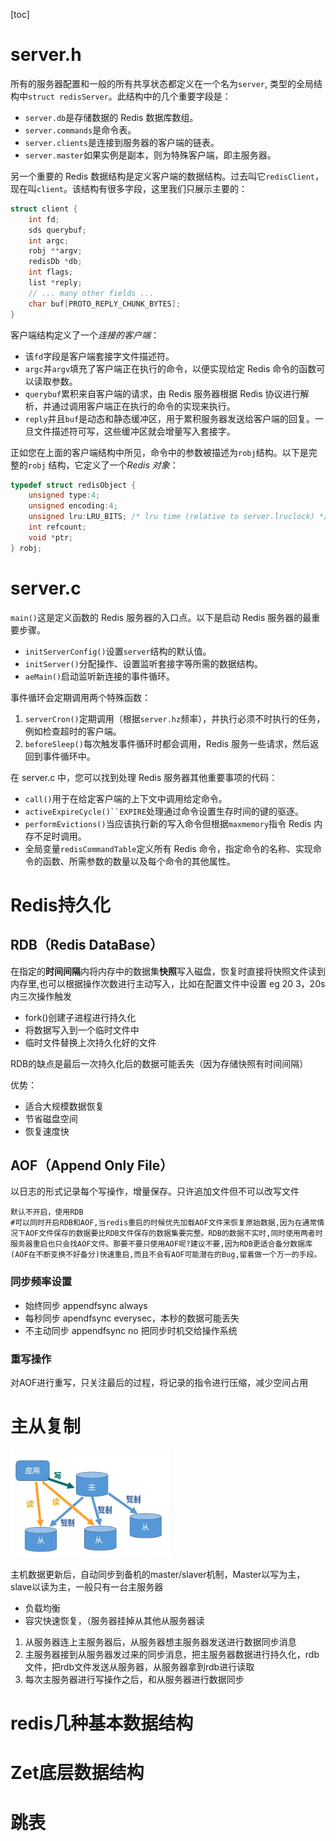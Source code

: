 [toc]

# server.h

所有的服务器配置和一般的所有共享状态都定义在一个名为`server`, 类型的全局结构中`struct redisServer`。此结构中的几个重要字段是：

- `server.db`是存储数据的 Redis 数据库数组。
- `server.commands`是命令表。
- `server.clients`是连接到服务器的客户端的链表。
- `server.master`如果实例是副本，则为特殊客户端，即主服务器。

另一个重要的 Redis 数据结构是定义客户端的数据结构。过去叫它`redisClient`，现在叫`client`。该结构有很多字段，这里我们只展示主要的：

```c
struct client {
    int fd;
    sds querybuf;
    int argc;
    robj **argv;
    redisDb *db;
    int flags;
    list *reply;
    // ... many other fields ...
    char buf[PROTO_REPLY_CHUNK_BYTES];
}
```

客户端结构定义了一个*连接的客户端*：

- 该`fd`字段是客户端套接字文件描述符。
- `argc`并`argv`填充了客户端正在执行的命令，以便实现给定 Redis 命令的函数可以读取参数。
- `querybuf`累积来自客户端的请求，由 Redis 服务器根据 Redis 协议进行解析，并通过调用客户端正在执行的命令的实现来执行。
- `reply`并且`buf`是动态和静态缓冲区，用于累积服务器发送给客户端的回复。一旦文件描述符可写，这些缓冲区就会增量写入套接字。

正如您在上面的客户端结构中所见，命令中的参数被描述为`robj`结构。以下是完整的`robj` 结构，它定义了一个*Redis 对象*：

```c
typedef struct redisObject {
    unsigned type:4;
    unsigned encoding:4;
    unsigned lru:LRU_BITS; /* lru time (relative to server.lruclock) */
    int refcount;
    void *ptr;
} robj;
```

# server.c

`main()`这是定义函数的 Redis 服务器的入口点。以下是启动 Redis 服务器的最重要步骤。

- `initServerConfig()`设置`server`结构的默认值。
- `initServer()`分配操作、设置监听套接字等所需的数据结构。
- `aeMain()`启动监听新连接的事件循环。

事件循环会定期调用两个特殊函数：

1. `serverCron()`定期调用（根据`server.hz`频率），并执行必须不时执行的任务，例如检查超时的客户端。
2. `beforeSleep()`每次触发事件循环时都会调用，Redis 服务一些请求，然后返回到事件循环中。

在 server.c 中，您可以找到处理 Redis 服务器其他重要事项的代码：

- `call()`用于在给定客户端的上下文中调用给定命令。
- `activeExpireCycle()``EXPIRE`处理通过命令设置生存时间的键的驱逐。
- `performEvictions()`当应该执行新的写入命令但根据`maxmemory`指令 Redis 内存不足时调用。
- 全局变量`redisCommandTable`定义所有 Redis 命令，指定命令的名称、实现命令的函数、所需参数的数量以及每个命令的其他属性。



# Redis持久化

## RDB（Redis DataBase）

在指定的**时间间隔**内将内存中的数据集**快照**写入磁盘，恢复时直接将快照文件读到内存里,也可以根据操作次数进行主动写入，比如在配置文件中设置 eg 20 3，20s内三次操作触发

- fork()创建子进程进行持久化
- 将数据写入到一个临时文件中
- 临时文件替换上次持久化好的文件

RDB的缺点是最后一次持久化后的数据可能丢失（因为存储快照有时间间隔）

优势：

- 适合大规模数据恢复
- 节省磁盘空间
- 恢复速度快

## AOF（Append Only File）

以日志的形式记录每个写操作，增量保存。只许追加文件但不可以改写文件

```
默认不开启，使用RDB
#可以同时开启RDB和AOF,当redis重启的时候优先加载AOF文件来恢复原始数据,因为在通常情况下AOF文件保存的数据要比RDB文件保存的数据集要完整。RDB的数据不实时,同时使用两者时服务器重启也只会找AOF文件。那要不要只使用AOF呢?建议不要,因为RDB更适合备分数据库(AOF在不断变换不好备分)快速重启,而且不会有AOF可能潜在的Bug,留着做一个万一的手段。
```

### 同步频率设置

- 始终同步 appendfsync always
- 每秒同步 apendfsync everysec，本秒的数据可能丢失
- 不主动同步 appendfsync no 把同步时机交给操作系统

### 重写操作

对AOF进行重写，只关注最后的过程，将记录的指令进行压缩，减少空间占用



# 主从复制

![image-20220501204124933](./img/image-20220501204009347.png)

主机数据更新后，自动同步到备机的master/slaver机制，Master以写为主，slave以读为主，一般只有一台主服务器

- 负载均衡
- 容灾快速恢复，（服务器挂掉从其他从服务器读



1. 从服务器连上主服务器后，从服务器想主服务器发送进行数据同步消息
2. 主服务器接到从服务器发过来的同步消息，把主服务器数据进行持久化，rdb文件，把rdb文件发送从服务器，从服务器拿到rdb进行读取
3. 每次主服务器进行写操作之后，和从服务器进行数据同步

# redis几种基本数据结构



# Zet底层数据结构

# 跳表
